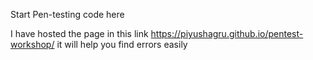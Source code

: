 Start Pen-testing code here

I have hosted the page in this link
https://piyushagru.github.io/pentest-workshop/
it will help you find errors easily 
